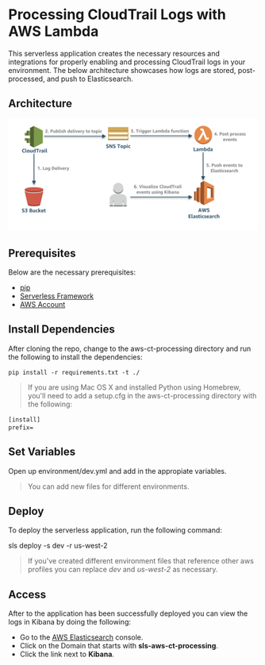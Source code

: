# Processing CloudTrail Logs with AWS Lambda

This serverless application creates the necessary resources and integrations for properly enabling and processing CloudTrail logs in your environment. The below architecture showcases how logs are stored, post-processed, and push to Elasticsearch.

## Architecture

![Log-Architecture](images/aws-ct-processing-arch.png)

## Prerequisites

Below are the necessary prerequisites:

*	[pip](https://pip.pypa.io/en/stable/installing/)
*	[Serverless Framework](https://serverless.com/)
*	[AWS Account](https://aws.amazon.com/premiumsupport/knowledge-center/create-and-activate-aws-account/)

## Install Dependencies

After cloning the repo, change to the aws-ct-processing directory and run the following to install the dependencies:

```
pip install -r requirements.txt -t ./
```

> If you are using Mac OS X and installed Python using Homebrew, you'll need to add a setup.cfg in the aws-ct-processing directory with the following:

```
[install]
prefix=
```

## Set Variables

Open up environment/dev.yml and add in the appropiate variables. 

>  You can add new files for different environments.

## Deploy

To deploy the serverless application, run the following command:

sls deploy -s dev -r us-west-2

> If you've created different environment files that reference other aws profiles you can replace *dev* and *us-west-2* as necessary.

## Access

After to the application has been successfully deployed you can view the logs in Kibana by doing the following:

* Go to the [AWS Elasticsearch](https://us-west-2.console.aws.amazon.com/es/home?region=us-west-2) console.
* Click on the Domain that starts with **sls-aws-ct-processing**.
* Click the link next to **Kibana**.